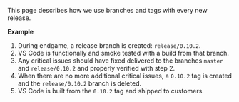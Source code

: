 This page describes how we use branches and tags with every new release.

**Example**

1. During endgame, a release branch is created: `release/0.10.2`.
2. VS Code is functionally and smoke tested with a build from that branch.
3. Any critical issues should have fixed delivered to the branches `master` and `release/0.10.2` and properly verified with step 2.
4. When there are no more additional critical issues, a `0.10.2` tag is created and the `release/0.10.2` branch is deleted.
5. VS Code is built from the `0.10.2` tag and shipped to customers.
